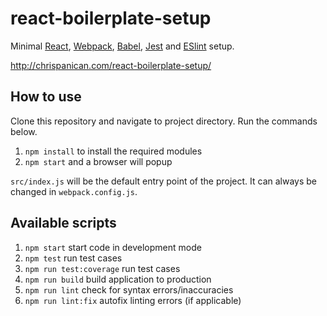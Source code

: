# react-boilerplate-setup
Minimal [React](https://reactjs.org/), [Webpack](https://webpack.js.org/), [Babel](https://babeljs.io/), [Jest](https://jestjs.io/en/) and [ESlint](https://eslint.org/) setup.

http://chrispanican.com/react-boilerplate-setup/

## How to use
Clone this repository and navigate to project directory. Run the commands below. 

1. `npm install` to install the required modules
2. `npm start` and a browser will popup

`src/index.js` will be the default entry point of the project. It can always be changed in `webpack.config.js`.

## Available scripts
1. `npm start` start code in development mode
2. `npm test` run test cases
3. `npm run test:coverage` run test cases
4. `npm run build` build application to production
5. `npm run lint` check for syntax errors/inaccuracies
6. `npm run lint:fix` autofix linting errors (if applicable)
